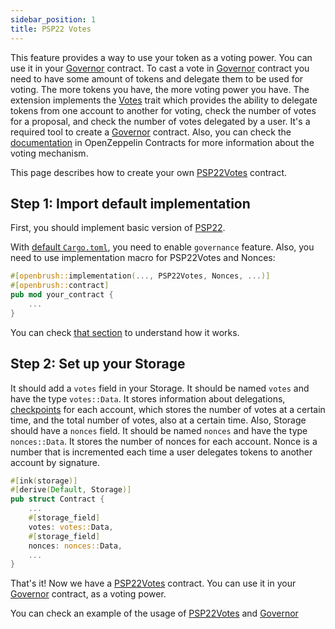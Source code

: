 ```yaml
---
sidebar_position: 1
title: PSP22 Votes
---
```

This feature provides a way to use your token as a voting power. You can use it in your [Governor](../../governance/governor.md) contract.
To cast a vote in [Governor](../../governance/governor.md) contract you need to have some amount of tokens and delegate them to be used for voting.
The more tokens you have, the more voting power you have. The extension implements the [Votes](https://github.com/Brushfam/openbrush-contracts/tree/main/contracts/src/governance/utils/votes) trait which provides the ability to delegate tokens from one account to another for voting,
check the number of votes for a proposal, and check the number of votes delegated by a user.
It's a required tool to create a [Governor](../../governance/governor.md) contract.
Also, you can check the [documentation](https://docs.openzeppelin.com/contracts/4.x/api/token/erc20#ERC20Votes) in OpenZeppelin Contracts for more information about the voting mechanism.

This page describes how to create your own [PSP22Votes](/) contract.
## Step 1: Import default implementation

First, you should implement basic version of [PSP22](../psp22.md).

With [default `Cargo.toml`](../../overview.md/#the-default-toml-of-your-project-with-openbrush),
you need to enable `governance` feature. Also, you need to use implementation macro
for PSP22Votes and Nonces:
```rust
#[openbrush::implementation(..., PSP22Votes, Nonces, ...)]
#[openbrush::contract]
pub mod your_contract {
    ...
}
```

You can check [that section](../../overview.md/#reuse-implementation-of-traits-from-openbrush) to understand how it works.


## Step 2: Set up your Storage
It should add a `votes` field in your Storage. It should be named `votes` and have the type `votes::Data`.
It stores information about delegations, [checkpoints]() for each account, which stores the number of votes at a certain time, and the total number of votes, also at a certain time.
Also, Storage should have a `nonces` field. It should be named `nonces` and have the type `nonces::Data`.
It stores the number of nonces for each account. Nonce is a number that is incremented each time a user delegates tokens to another account by signature.
```rust
#[ink(storage)]
#[derive(Default, Storage)]
pub struct Contract {
    ...
    #[storage_field]
    votes: votes::Data,
    #[storage_field]
    nonces: nonces::Data,
    ...
}
```
That's it! Now we have a [PSP22Votes](/) contract. You can use it in your [Governor](../../governance/governor.md) contract, as a voting power.

You can check an example of the usage of [PSP22Votes](https://github.com/Brushfam/openbrush-contracts/tree/main/examples/psp22_extensions/votes) and [Governor](https://github.com/Brushfam/openbrush-contracts/tree/main/examples/governance/governor)
